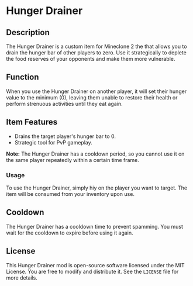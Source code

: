# Hunger Drainer

## Description
The Hunger Drainer is a custom item for Mineclone 2 the that allows you to drain the hunger bar of other players to zero. Use it strategically to deplete the food reserves of your opponents and make them more vulnerable.

## Function
When you use the Hunger Drainer on another player, it will set their hunger value to the minimum (0), leaving them unable to restore their health or perform strenuous activities until they eat again.

## Item Features
- Drains the target player's hunger bar to 0.
- Strategic tool for PvP gameplay.

**Note:** The Hunger Drainer has a cooldown period, so you cannot use it on the same player repeatedly within a certain time frame.

### Usage
To use the Hunger Drainer, simply hiy on the player you want to target. The item will be consumed from your inventory upon use.

## Cooldown
The Hunger Drainer has a cooldown time to prevent spamming. You must wait for the cooldown to expire before using it again.

## License
This Hunger Drainer mod is open-source software licensed under the MIT License. You are free to modify and distribute it. See the `LICENSE` file for more details.
